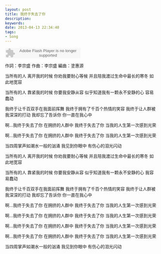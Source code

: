 ```yaml
---
layout: post
title: 我终于失去了你
description:
keywords: 
date: 2013-04-13 22:34:40
tags:
- Song
---
```


<object classid="clsid:d27cdb6e-ae6d-11cf-96b8-444553540000" codebase=" http://fpdownload.macromedia.com/pub/shockwave/cabs/flash/swflash.cab#version=7,0,0,0" width="250" height="34"><param name="allowScriptAccess" value="sameDomain"><param name="movie" value=" http://l.5sing.com/player.swf?songtype=fc&songid=9302176"><param name="quality" value="high"><param name="bgcolor" value="#ffffff"><embed src=" http://l.5sing.com/player.swf?songtype=fc&songid=9302176" quality="high" bgcolor="#ffffff" width="250" height="34" allowScriptAccess="sameDomain" type="application/x-shockwave-flash" pluginspage=" http://www.macromedia.com/go/getflashplayer" /></object>

作詞：李宗盛
作曲：李宗盛
編曲：塗惠源

当所有的人 离开我的时候
你劝我要耐心等候
并且陪我渡过生命中最长的寒冬
如此地宽容

当所有的人 靠紧我的时候
你要我安静从容
似乎知道我有一颗永不安静的心
容易蠢动

我终于让千百双手在我面前挥舞
我终于拥有了千百个热情的笑容
我终于让人群被我深深的打动
我却忘了告诉你
你一直在我心中

啊…我终于失去了你
在拥挤的人群中
我终于失去了你
当我的人生第一次感到光荣

啊…我终于失去了你
在拥挤的人群中
我终于失去了你
当我的人生第一次感到光荣

当四周掌声如潮水一般的汹涌
我见到你眼中 有伤心的泪光闪动

当所有的人 离开我的时候
你劝我要耐心等候
并且陪我渡过生命中最长的寒冬
如此地宽容

当所有的人 靠紧我的时候
你要我安静从容
似乎知道我有一颗永不安静的心
我容易蠢动

我终于让千百双手在我面前挥舞
我终于拥有了千百个热情的笑容
我终于让人群被我深深的打动
我却忘了告诉你
你一直在我心中

啊…我终于失去了你
在拥挤的人群中
我终于失去了你
当我的人生第一次感到光荣

啊…我终于失去了你
在拥挤的人群中
我终于失去了你
当我的人生第一次感到光荣

啊…我终于失去了你
在拥挤的人群中
我终于失去了你
当我的人生第一次感到光荣

啊…我终于失去了你
在拥挤的人群中
我终于失去了你
当我的人生第一次感到光荣

当四周掌声如潮水一般的汹涌
我见到你眼中 有伤心的泪光闪动